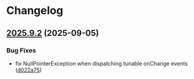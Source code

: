 # Changelog

## [2025.9.2](https://github.com/jonahsnider/doglog/compare/2025.9.1...2025.9.2) (2025-09-05)


### Bug Fixes

* fix NullPointerException when dispatching tunable onChange events ([d022a75](https://github.com/jonahsnider/doglog/commit/d022a75a4e7f5e04bcdb189f207f33ecef0ebc6b))
